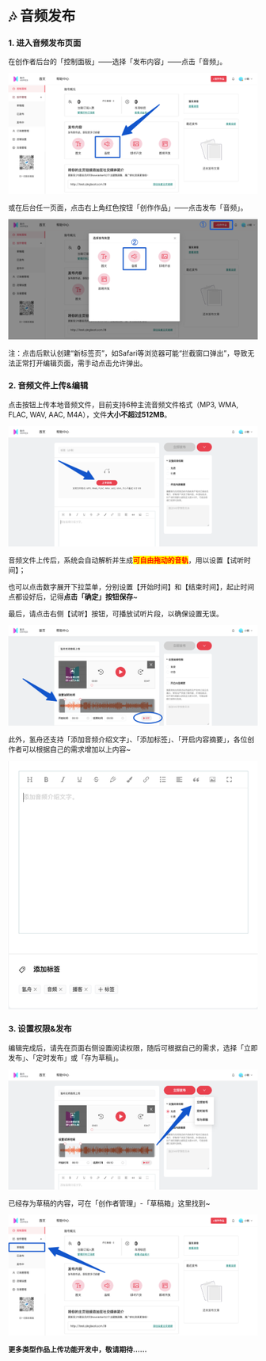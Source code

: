 # 🎶 音频发布

### 1. 进入音频发布页面

在创作者后台的「控制面板」——选择「发布内容」——点击「音频」。

![](../.gitbook/assets/7音频01.png)

或在后台任一页面，点击右上角红色按钮「创作作品」——点击发布「音频」。

![](../.gitbook/assets/7音频02.png)

注：点击后默认创建“新标签页”，如Safari等浏览器可能“拦截窗口弹出”，导致无法正常打开编辑页面，需手动点击允许弹出。

### **2. 音频文件上传&编辑**

点击按钮上传本地音频文件，目前支持6种主流音频文件格式（MP3, WMA, FLAC, WAV, AAC, M4A），文件**大小不超过512MB**。

![](../.gitbook/assets/7音频03.png)

音频文件上传后，系统会自动解析并生成<mark style="color:red;">**可自由拖动的音轨**</mark>，用以设置【试听时间】；

也可以点击数字展开下拉菜单，分别设置【开始时间】和【结束时间】，起止时间点都设好后，记得**点击「确定」按钮保存**\~

最后，请点击右侧【试听】按钮，可播放试听片段，以确保设置无误。

![](../.gitbook/assets/7音频04.png)

此外，氢舟还支持「添加音频介绍文字」、「添加标签」、「开启内容摘要」，各位创作者可以根据自己的需求增加以上内容\~

![](../.gitbook/assets/7音频05.png)

### **3. 设置权限&发布**

编辑完成后，请先在页面右侧设置阅读权限，随后可根据自己的需求，选择「立即发布」、「定时发布」或「存为草稿」。

![](../.gitbook/assets/7音频06.png)

已经存为草稿的内容，可在「创作者管理」-「草稿箱」这里找到\~

![](../.gitbook/assets/3创作02草稿箱.png)

**更多类型作品上传功能开发中，敬请期待……**

